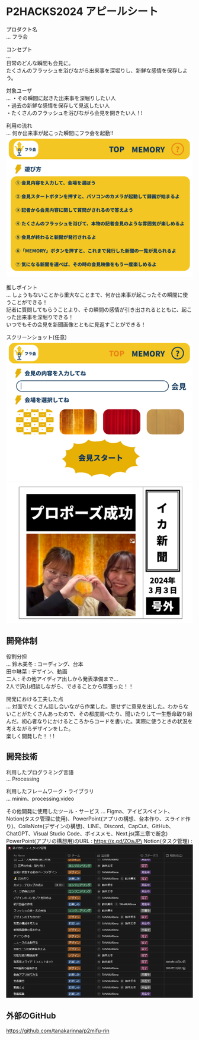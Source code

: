 # P2HACKS2024 アピールシート 

プロダクト名  
... フラ会

コンセプト  
...  
日常のどんな瞬間も会見に。\
たくさんのフラッシュを浴びながら出来事を深堀りし、新鮮な感情を保存しよう。

対象ユーザ  
...  ・その瞬間に起きた出来事を深堀りしたい人\
・過去の新鮮な感情を保存して見返したい人\
・たくさんのフラッシュを浴びながら会見を開きたい人！!

利用の流れ  
...  何か出来事が起こった瞬間にフラ会を起動!!
<img src="Frame 12 (2).png">


推しポイント  
... しょうもないことから重大なことまで、何か出来事が起こったその瞬間に使うことができる！\
記者に質問してもらうことより、その瞬間の感情が引き出されるとともに、起こった出来事を深堀りできる！\
いつでもその会見を新聞画像とともに見返すことができる！

スクリーンショット(任意) 
<img src="Frame 2 (7).png"> 
<img src="Frame 15.png">

## 開発体制  

役割分担  
...  鈴木美冬 : コーディング、台本\
田中琳菜 : デザイン、動画\
二人 : その他アイディア出しから発表準備まで...\
2人で沢山相談しながら、できることから頑張った！！


開発における工夫した点  
...  対面でたくさん話し合いながら作業した。臆せずに意見を出した。わからないことがたくさんあったので、その都度調べたり、聞いたりして一生懸命取り組んだ。初心者なりにかけるところからコードを書いた。​実際に使うときの状況を考えながらデザインをした。\
楽しく開発した！！!


## 開発技術 

利用したプログラミング言語  
...  Processing

利用したフレームワーク・ライブラリ  
...  minim、processing.video

その他開発に使用したツール・サービス
...  Figma、アイビスペイント、Notion(タスク管理に使用)、PowerPoint(アプリの構想、台本作り、スライド作り)、CollaNote(デザインの構想)、LINE、Discord、CapCut、GitHub、ChatGPT、Visual Studio Code、ボイスメモ、Next.js(第三章で断念)\
PowerPoint(アプリの構想用)のURL : https://x.gd/ZOaJP\
Notion(タスク管理) : <img src="task.png">


## 外部のGitHub
https://github.com/tanakarinna/p2mifu-rin